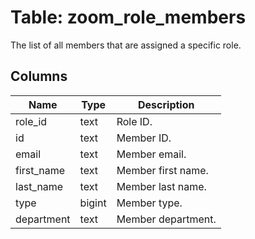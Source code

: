 
# Table: zoom_role_members
The list of all members that are assigned a specific role.
## Columns
| Name        | Type           | Description  |
| ------------- | ------------- | -----  |
|role_id|text|Role ID.|
|id|text|Member ID.|
|email|text|Member email.|
|first_name|text|Member first name.|
|last_name|text|Member last name.|
|type|bigint|Member type.|
|department|text|Member department.|
